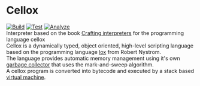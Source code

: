# Cellox

[![Build](https://github.com/FrederikTobner/Cellox/actions/workflows/build.yml/badge.svg)](https://github.com/FrederikTobner/Cellox/actions/workflows/build.yml)
[![Test](https://github.com/FrederikTobner/Cellox/actions/workflows/test.yml/badge.svg)](https://github.com/FrederikTobner/Cellox/actions/workflows/test.yml)
[![Analyze](https://github.com/FrederikTobner/Cellox/actions/workflows/analyze.yml/badge.svg)](https://github.com/FrederikTobner/Cellox/actions/workflows/analyze.yml)
<br/>
Interpreter based on the book [Crafting interpreters](https://craftinginterpreters.com/contents.html) for the programming language cellox <br/>
Cellox is a dynamically typed, object oriented, high-level scripting language based on the programming language [lox](https://craftinginterpreters.com/the-lox-language.html) from Robert Nystrom.
<br/>
The language provides automatic memory management using it's own [garbage collector](https://github.com/FrederikTobner/Cellox/wiki/Garbage-Collector) that uses the mark-and-sweep algorithm. <br/>
A cellox program is converted into bytecode and executed by a stack based [virtual machine](https://github.com/FrederikTobner/Cellox/wiki/Virtual-Machine).
